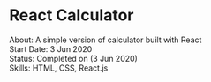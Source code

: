 # React Calculator
About: A simple version of calculator built with React <br>
Start Date: 3 Jun 2020 <br>
Status: Completed on (3 Jun 2020) <br>
Skills: HTML, CSS, React.js
